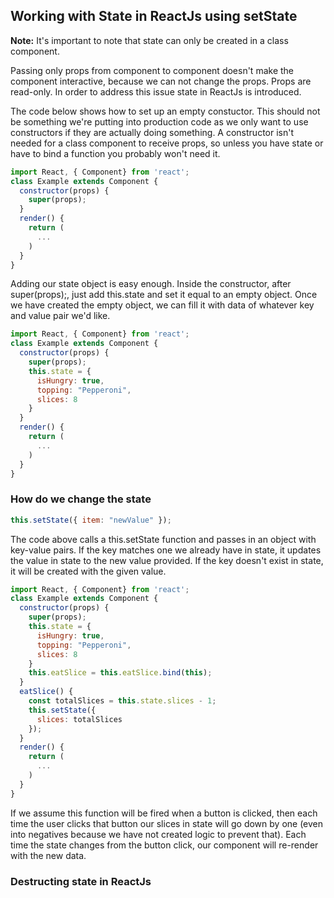 ## Working with State in ReactJs using setState ##
**Note:** It's important to note that state can only be created in a class component. 

Passing only props from component to component doesn't make the component interactive, because we can not change the props. Props are read-only. In order to address this issue state in ReactJs is introduced.

The code below shows how to set up an empty constuctor. This should not be something we're putting into production code as we only want to use constructors if they are actually doing something. A constructor isn't needed for a class component to receive props, so unless you have state or have to bind a function you probably won't need it.
```js
import React, { Component} from 'react';
class Example extends Component {
  constructor(props) {
    super(props);
  }
  render() {
    return (
      ...
    )
  }   
}
```
Adding our state object is easy enough. Inside the constructor, after super(props);, just add this.state and set it equal to an empty object. Once we have created the empty object, we can fill it with data of whatever key and value pair we'd like. 
```js
import React, { Component} from 'react';
class Example extends Component {
  constructor(props) {
    super(props);
    this.state = {
      isHungry: true,
      topping: "Pepperoni",
      slices: 8
    }
  }
  render() {
    return (
      ...
    )
  }   
}
```

### How do we change the state ###
```js
this.setState({ item: "newValue" });
```

The code above calls a this.setState function and passes in an object with key-value pairs. If the key matches one we already have in state, it updates the value in state to the new value provided. If the key doesn't exist in state, it will be created with the given value.
```js
import React, { Component} from 'react';
class Example extends Component {
  constructor(props) {
    super(props);
    this.state = {
      isHungry: true,
      topping: "Pepperoni",
      slices: 8
    }
    this.eatSlice = this.eatSlice.bind(this);
  }
  eatSlice() {
    const totalSlices = this.state.slices - 1;
    this.setState({
      slices: totalSlices
    });
  }
  render() {
    return (
      ...
    )
  }   
}
```
If we assume this function will be fired when a button is clicked, then each time the user clicks that button our slices in state will go down by one (even into negatives because we have not created logic to prevent that). Each time the state changes from the button click, our component will re-render with the new data.

### Destructing state in ReactJs ###
